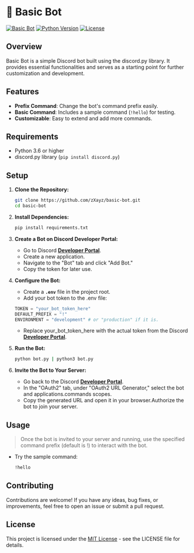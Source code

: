 # 🤖 Basic Bot 
[![Basic Bot](https://img.shields.io/badge/Basic-Bot-purple)](https://github.com/zXayz/basic-bot.git)
[![Python Version](https://img.shields.io/badge/Python-3.6%2B-brightgreen)](https://www.python.org/downloads/)
[![License](https://img.shields.io/badge/License-MIT-blue.svg)](LICENSE)


## Overview

Basic Bot is a simple Discord bot built using the discord.py library. It provides essential functionalities and serves as a starting point for further customization and development.

## Features

- **Prefix Command**: Change the bot's command prefix easily.
- **Basic Command**: Includes a sample command (`!hello`) for testing.
- **Customizable**: Easy to extend and add more commands.

## Requirements

- Python 3.6 or higher
- discord.py library (`pip install discord.py`)

## Setup

1. **Clone the Repository:**

   ```bash
   git clone https://github.com/zXayz/basic-bot.git
   cd basic-bot
   ```
2. **Install Dependencies:**
   ```bash
   pip install requirements.txt
   ```
3. **Create a Bot on Discord Developer Portal:**
    - Go to Discord **[Developer Portal](https://discord.com/developers/applications)**.
    - Create a new application.
    - Navigate to the "Bot" tab and click "Add Bot."
    - Copy the token for later use.
4. **Configure the Bot:**
    - Create a **`.env`** file in the project root.
    - Add your bot token to the .env file:
    ```python
    TOKEN = "your_bot_token_here"
    DEFAULT_PREFIX = "!"
    ENVIRONMENT = "development" # or "production" if it is.
    ```
    - Replace your_bot_token_here with the actual token from the Discord **[Developer Portal](https://discord.com/developers/applications)**.
5. **Run the Bot:**
    ```bash
    python bot.py | python3 bot.py
    ```
6. **Invite the Bot to Your Server:**
    - Go back to the Discord **[Developer Portal](https://discord.com/developers/applications)**.
    - In the "OAuth2" tab, under "OAuth2 URL Generator," select the bot and applications.commands scopes.
    - Copy the generated URL and open it in your browser.Authorize the bot to join your server.
## Usage
> Once the bot is invited to your server and running, use the specified command prefix (default is !) to interact with the bot.

- Try the sample command:
    ```bash
    !hello
    ```
## Contributing
Contributions are welcome! If you have any ideas, bug fixes, or improvements, feel free to open an issue or submit a pull request.
## License
This project is licensed under the [MIT License](LICENSE) - see the LICENSE file for details.


